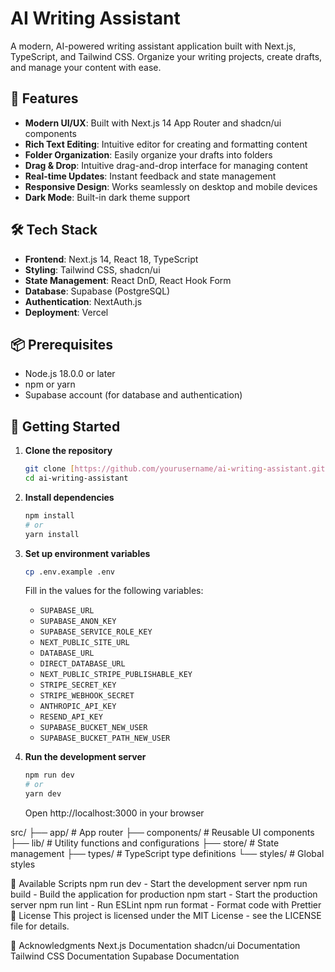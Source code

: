 # AI Writing Assistant

A modern, AI-powered writing assistant application built with Next.js, TypeScript, and Tailwind CSS. Organize your writing projects, create drafts, and manage your content with ease.

## 🚀 Features

- **Modern UI/UX**: Built with Next.js 14 App Router and shadcn/ui components
- **Rich Text Editing**: Intuitive editor for creating and formatting content
- **Folder Organization**: Easily organize your drafts into folders
- **Drag & Drop**: Intuitive drag-and-drop interface for managing content
- **Real-time Updates**: Instant feedback and state management
- **Responsive Design**: Works seamlessly on desktop and mobile devices
- **Dark Mode**: Built-in dark theme support

## 🛠️ Tech Stack

- **Frontend**: Next.js 14, React 18, TypeScript
- **Styling**: Tailwind CSS, shadcn/ui
- **State Management**: React DnD, React Hook Form
- **Database**: Supabase (PostgreSQL)
- **Authentication**: NextAuth.js
- **Deployment**: Vercel

## 📦 Prerequisites

- Node.js 18.0.0 or later
- npm or yarn
- Supabase account (for database and authentication)

## 🚀 Getting Started

1. **Clone the repository**
   ```bash
   git clone [https://github.com/yourusername/ai-writing-assistant.git](https://github.com/yourusername/ai-writing-assistant.git)
   cd ai-writing-assistant
   ```
2. **Install dependencies**
   ```bash
   npm install
   # or
   yarn install
   ```
3. **Set up environment variables**

   ```bash
   cp .env.example .env
   ```

   Fill in the values for the following variables:

   - `SUPABASE_URL`
   - `SUPABASE_ANON_KEY`
   - `SUPABASE_SERVICE_ROLE_KEY`
   - `NEXT_PUBLIC_SITE_URL`
   - `DATABASE_URL`
   - `DIRECT_DATABASE_URL`
   - `NEXT_PUBLIC_STRIPE_PUBLISHABLE_KEY`
   - `STRIPE_SECRET_KEY`
   - `STRIPE_WEBHOOK_SECRET`
   - `ANTHROPIC_API_KEY`
   - `RESEND_API_KEY`
   - `SUPABASE_BUCKET_NEW_USER`
   - `SUPABASE_BUCKET_PATH_NEW_USER`

4. **Run the development server**
   ```bash
   npm run dev
   # or
   yarn dev
   ```
   Open http://localhost:3000 in your browser

src/
├── app/ # App router
├── components/ # Reusable UI components
├── lib/ # Utility functions and configurations
├── store/ # State management
├── types/ # TypeScript type definitions
└── styles/ # Global styles

🔧 Available Scripts
npm run dev - Start the development server
npm run build - Build the application for production
npm start - Start the production server
npm run lint - Run ESLint
npm run format - Format code with Prettier
📝 License
This project is licensed under the MIT License - see the LICENSE file for details.

🙏 Acknowledgments
Next.js Documentation
shadcn/ui Documentation
Tailwind CSS Documentation
Supabase Documentation
